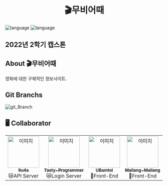<h1 align="center"> 🎬무비어때 </h1>

![language](https://img.shields.io/badge/license-MIT-green)
![language](https://img.shields.io/badge/version-1.0.0-blue)

<h2>2022년 2학기 캡스톤</h2>
<h2>About 🎬무비어때</h2>
<p>영화에 대한 구체적인 정보사이트.</p>
<h2>Git Branchs</h2>

![git_Branch](https://user-images.githubusercontent.com/81855010/190053808-348e7a0d-66ce-4d06-ac39-e9849b0f36bc.png)


## 🖥️ Collaborator

<table>
  <tr>
    <td align="center"><a href="https://github.com/9u4a"><img src="https://avatars.githubusercontent.com/u/81855010?v=4" width="100px;" alt="이미지"/><br /><sub><b>9u4a</b></sub></a><br />😿API Server</td>
    <td align="center"><a href="https://github.com/Tasty-Programmer"><img src="https://avatars.githubusercontent.com/u/47372381?v=4" width="100px;" alt="이미지"/><br /><sub><b>Tasty-Programmer</b></sub></a><br />😿Login Server</td>
    <td align="center"><a href="https://github.com/UBamtol"><img src="https://avatars.githubusercontent.com/u/98325285?v=4" width="100px;" alt="이미지"/><br /><sub><b>UBamtol</b></sub></a><br />🦄Front-End</td>
    <td align="center"><a href="https://github.com/Mallang-Mallang"><img src="https://avatars.githubusercontent.com/u/70959328?v=4" width="100px;" alt="이미지"/><br /><sub><b>Mallang-Mallang</b></sub></a><br />🦄Front-End</td>


  </tr>
</table>
